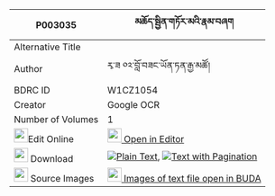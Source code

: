 |P003035|མཆོད་སྦྱིན་གཏོར་མའི་རྣམ་བཞག 
| --- | --- 
|Alternative Title |
|Author| རྭ་ཟ ༠༢་བློ་བཟང་ཡོན་ཏན་རྒྱ་མཚོ།
|BDRC ID | W1CZ1054
|Creator | Google OCR
|Number of Volumes| 1
|<img width="25" src="https://img.icons8.com/color/25/000000/edit-property.png">Edit Online| [<img width="25" src="https://avatars.githubusercontent.com/u/45091458?s=200&v=4"> Open in Editor](http://editor.openpecha.org/P003035)
|<img width="25" src="https://img.icons8.com/fluent/48/000000/download-2.png"/>  Download | [![](https://img.icons8.com/color/20/000000/txt.png)Plain Text](https://github.com/Openpecha/P003035/releases/download/v1/chojin_torma_i_nam_shyak_plain_P003035.zip), [![](https://img.icons8.com/color/20/000000/txt.png)Text with Pagination](https://github.com/Openpecha/P003035/releases/download/v1/chojin_torma_i_nam_shyak_pages_P003035.zip)
|<img width="25" src="https://img.icons8.com/plasticine/100/000000/pictures-folder.png"/>  Source Images | [<img width="25" src="https://library.bdrc.io/icons/BUDA-small.svg"> Images of text file open in BUDA](https://library.bdrc.io/show/bdr:W1CZ1054)